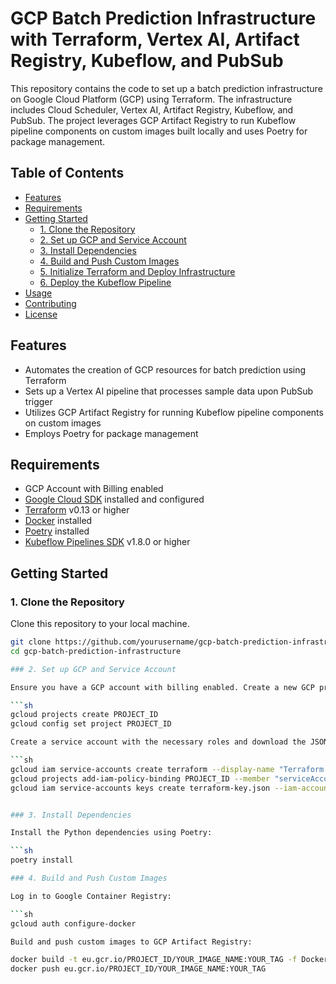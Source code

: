 # GCP Batch Prediction Infrastructure with Terraform, Vertex AI, Artifact Registry, Kubeflow, and PubSub

This repository contains the code to set up a batch prediction infrastructure on Google Cloud Platform (GCP) using Terraform. The infrastructure includes Cloud Scheduler, Vertex AI, Artifact Registry, Kubeflow, and PubSub. The project leverages GCP Artifact Registry to run Kubeflow pipeline components on custom images built locally and uses Poetry for package management.

## Table of Contents

- [Features](#features)
- [Requirements](#requirements)
- [Getting Started](#getting-started)
  - [1. Clone the Repository](#1-clone-the-repository)
  - [2. Set up GCP and Service Account](#2-set-up-gcp-and-service-account)
  - [3. Install Dependencies](#3-install-dependencies)
  - [4. Build and Push Custom Images](#4-build-and-push-custom-images)
  - [5. Initialize Terraform and Deploy Infrastructure](#5-initialize-terraform-and-deploy-infrastructure)
  - [6. Deploy the Kubeflow Pipeline](#6-deploy-the-kubeflow-pipeline)
- [Usage](#usage)
- [Contributing](#contributing)
- [License](#license)

## Features

- Automates the creation of GCP resources for batch prediction using Terraform
- Sets up a Vertex AI pipeline that processes sample data upon PubSub trigger
- Utilizes GCP Artifact Registry for running Kubeflow pipeline components on custom images
- Employs Poetry for package management

## Requirements

- GCP Account with Billing enabled
- [Google Cloud SDK](https://cloud.google.com/sdk/docs/install) installed and configured
- [Terraform](https://www.terraform.io/downloads.html) v0.13 or higher
- [Docker](https://docs.docker.com/get-docker/) installed
- [Poetry](https://python-poetry.org/docs/#installation) installed
- [Kubeflow Pipelines SDK](https://www.kubeflow.org/docs/components/pipelines/sdk/install-sdk/) v1.8.0 or higher

## Getting Started

### 1. Clone the Repository

Clone this repository to your local machine.

```sh
git clone https://github.com/yourusername/gcp-batch-prediction-infrastructure.git
cd gcp-batch-prediction-infrastructure

### 2. Set up GCP and Service Account

Ensure you have a GCP account with billing enabled. Create a new GCP project or select an existing one.

```sh
gcloud projects create PROJECT_ID
gcloud config set project PROJECT_ID

Create a service account with the necessary roles and download the JSON key:

```sh
gcloud iam service-accounts create terraform --display-name "Terraform Service Account"
gcloud projects add-iam-policy-binding PROJECT_ID --member "serviceAccount:terraform@PROJECT_ID.iam.gserviceaccount.com" --role "roles/owner"
gcloud iam service-accounts keys create terraform-key.json --iam-account terraform@PROJECT_ID.iam.gserviceaccount.com


### 3. Install Dependencies

Install the Python dependencies using Poetry:

```sh
poetry install

### 4. Build and Push Custom Images

Log in to Google Container Registry:

```sh
gcloud auth configure-docker

Build and push custom images to GCP Artifact Registry:

docker build -t eu.gcr.io/PROJECT_ID/YOUR_IMAGE_NAME:YOUR_TAG -f Dockerfile .
docker push eu.gcr.io/PROJECT_ID/YOUR_IMAGE_NAME:YOUR_TAG
